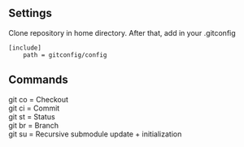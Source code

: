 ## Settings

Clone repository in home directory. After that, add in your .gitconfig  

	[include]  
		path = gitconfig/config  

## Commands
git co = Checkout  
git ci = Commit  
git st = Status  
git br = Branch  
git su = Recursive submodule update + initialization  
